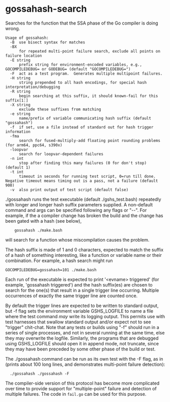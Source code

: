 # gossahash-search
Searches for the function that the SSA phase of the Go compiler is doing wrong.

```
Usage of gossahash:
  -B  use bisect syntax for matches
  -BX
      for repeated multi-point failure search, exclude all points on failure location
  -E string
      prefix string for environment-encoded variables, e.g., GOCOMPILEDEBUG= or GODEBUG= (default "GOCOMPILEDEBUG=")
  -F  act as a test program.  Generates multiple multipoint failures.
  -H string
      string prepended to all hash encodings, for special hash interpretation/debugging
  -R string
      begin searching at this suffix, it should known-fail for this suffix[1:]
  -X string
      exclude these suffixes from matching
  -e string
      name/prefix of variable communicating hash suffix (default "gossahash")
  -f  if set, use a file instead of standard out for hash trigger information
  -fma
      search for fused-multiply-add floating point rounding problems (for arm64, ppc64, s390x)
  -loopvar
      search for loopvar-dependent failures
  -n int
      stop after finding this many failures (0 for don't stop) (default 1)
  -t int
      timeout in seconds for running test script, 0=run till done. Negative timeout means timing out is a pass, not a failure (default 900)
  -v  also print output of test script (default false)
```

./gossahash runs the test executable (default ./gshs_test.bash) repeatedly
with longer and longer hash suffix parameters supplied. A non-default
command and args can be specified following any flags or "--".  For
example, if the a compiler change has broken the build and the change
has been gated with a hash (see below), 
```
	gossahash ./make.bash
```
will search for a function whose miscompilation causes the problem.

The hash suffix is made of 1 and 0 characters, expected to match the
suffix of a hash of something interesting, like a function or variable
name or their combination.  For example, a hash search might run
```
GOCOMPILEDEBUG=gossahash=101 ./make.bash
```

Each run of the executable is expected to
print '\<evname\> triggered' (for example, 'gossahash triggered') and the hash
suffix(es) are chosen to search for the one(s) that result in a single
trigger line occurring.  Multiple occurrences of exactly the same
trigger line are counted once.

By default the trigger lines are expected to be written to standard
output, but -f flag sets the environment variable GSHS_LOGFILE to
name a file where the test command *may* write its logging output.
This permits use with test harnesses that swallow standard
output and/or expect not to see "trigger" chit-chat.  Note that
any tests or builds using "-f" should run in a series of
single processes, and not in several running at the same time,
else they may overwrite the logfile.  Similarly, the programs
that are debugged using GSHS_LOGFILE should open it in append
mode, not truncate, since they may have been preceded by some
other phase of the build or test.

The ./gossahash command can be run as its own test with the -F flag, as in
(prints about 100 long lines, and demonstrates multi-point failure detection):
```
  ./gossahash ./gossahash -F
```

The compiler-side version of this protocol has become more complicated
over time to provide support for "multiple-point" failure and detection
of multiple failures.  The code in `fail.go` can be used for this purpose.
